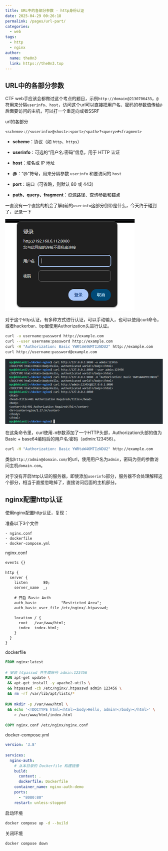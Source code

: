 ```yaml
---
title: URL中的各部分参数 - http身份认证
date: 2025-04-29 00:26:18
permalink: /pages/url-part/
categories:
  - web
tags:
  - http
  - nginx
author: 
  name: the0n3
  link: https://the0n3.top
---
```


## URL中的各部分参数

CTF web手应该会都做过这个考点的题目，示例`http://domain@2130706433`，`@`符用来分隔`userinfo`、`host`，访问这个url可以直接把用户名、密码的参数值传给`@`后面要访问的主机，可以打一个重定向或者SSRF

url的各部分

```http
<scheme>://<userinfo>@<host>:<port>/<path>?<query>#<fragment>
```

- **scheme**：协议（如 `http`、`https`）

- **userinfo**：可选的“用户名:密码”信息，用于 HTTP 认证

- **host**：域名或 IP 地址

- **@**：“@”符号，用来分隔参数 `userinfo` 和要访问的 `host`

- **port**：端口（可省略，则默认 80 或 443）

- **path、query、fragment**：资源路径、查询参数和锚点

一直没有一个直接的机会了解`@`前的`userinfo`这部分倒带是什么，今天终于碰到了，记录一下

![1](/medias/http-auth/1.png)

对于这个http认证，有多种方式进行认证，可以手动输入，也可以使用curl命令，或者hackerbar、bp里使用Authorization头进行认证。

```bash
curl -u username:password http://example.com
curl --user username:password http://example.com
curl -H "Authorization: Basic YWRtaW46MTIzNDU2" http://example.com
curl http://username:password@example.com
```

![2](/medias/http-auth/2.png)


在这条命令里，curl使用`-H`参数添加了一个HTTP头部，Authorization头部的值为Basic + base64编码后的用户名:密码（admin:123456）。

```bash
curl -H "Authorization: Basic YWRtaW46MTIzNDU2" http://example.com
```


类似`http://admin@domain.com/`的url，使用用户名为`admin`，密码为空的参数访问主机`domain.com`。

对于没有开启http认证的服务器，即使添加`userinfo`部分，服务器不会处理解释这个部分，相当于直接忽略掉了，直接访问后面的主机部分。


## nginx配置http认证

使用nginx配置http认证，复现：

准备以下3个文件

```plaintext
- nginx.conf
- dockerfile
- docker-compose.yml
```


nginx.conf

```nginx
events {}

http {
  server {
    listen       80;
    server_name  _;

    # 开启 Basic Auth
    auth_basic           "Restricted Area";
    auth_basic_user_file /etc/nginx/.htpasswd;

    location / {
      root   /var/www/html;
      index  index.html;
    }
  }
}
```

dockerfile

```dockerfile
FROM nginx:latest

# 安装 htpasswd 并生成账号 admin:123456
RUN apt-get update \
 && apt-get install -y apache2-utils \
 && htpasswd -cb /etc/nginx/.htpasswd admin 123456 \
 && rm -rf /var/lib/apt/lists/*

RUN mkdir -p /var/www/html \
 && echo '<!DOCTYPE html><html><body>Hello, admin!</body></html>' \
    > /var/www/html/index.html

COPY nginx.conf /etc/nginx/nginx.conf
```


docker-compose.yml

```yaml
version: '3.8'

services:
  nginx-auth:
    # 从本目录的 Dockerfile 构建镜像
    build:
      context: .
      dockerfile: Dockerfile
    container_name: nginx-auth-demo
    ports:
      - "8080:80"
    restart: unless-stopped
```


启动环境

```bash
docker compose up -d --build
```

关闭环境

```bash
docker compose down
```